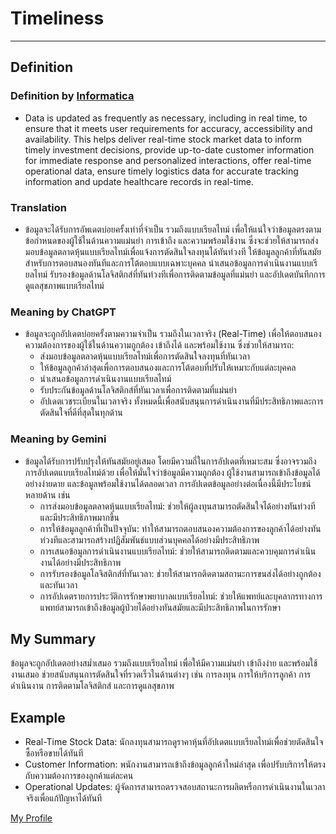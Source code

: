# Timeliness
______________________________________________
## Definition
### Definition by [Informatica](https://www.informatica.com/resources/articles/what-is-data-quality.html)
- Data is updated as frequently as necessary, including in real time, to ensure that it meets user requirements for accuracy, accessibility and availability. This helps deliver real-time stock market data to inform timely investment decisions, provide up-to-date customer information for immediate response and personalized interactions, offer real-time operational data, ensure timely logistics data for accurate tracking information and update healthcare records in real-time.

### Translation
- ข้อมูลจะได้รับการอัพเดตบ่อยครั้งเท่าที่จำเป็น รวมถึงแบบเรียลไทม์ เพื่อให้แน่ใจว่าข้อมูลตรงตามข้อกำหนดของผู้ใช้ในด้านความแม่นยำ การเข้าถึง และความพร้อมใช้งาน ซึ่งจะช่วยให้สามารถส่งมอบข้อมูลตลาดหุ้นแบบเรียลไทม์เพื่อแจ้งการตัดสินใจลงทุนได้ทันท่วงที ให้ข้อมูลลูกค้าที่ทันสมัยสำหรับการตอบสนองทันทีและการโต้ตอบแบบเฉพาะบุคคล นำเสนอข้อมูลการดำเนินงานแบบเรียลไทม์ รับรองข้อมูลด้านโลจิสติกส์ที่ทันท่วงทีเพื่อการติดตามข้อมูลที่แม่นยำ และอัปเดตบันทึกการดูแลสุขภาพแบบเรียลไทม์

### Meaning by ChatGPT
- ข้อมูลจะถูกอัปเดตบ่อยครั้งตามความจำเป็น รวมถึงในเวลาจริง (Real-Time) เพื่อให้ตอบสนองความต้องการของผู้ใช้ในด้านความถูกต้อง เข้าถึงได้ และพร้อมใช้งาน ซึ่งช่วยให้สามารถ:
  - ส่งมอบข้อมูลตลาดหุ้นแบบเรียลไทม์เพื่อการตัดสินใจลงทุนที่ทันเวลา
  - ให้ข้อมูลลูกค้าล่าสุดเพื่อการตอบสนองและการโต้ตอบที่ปรับให้เหมาะกับแต่ละบุคคล
  - นำเสนอข้อมูลการดำเนินงานแบบเรียลไทม์
  - รับประกันข้อมูลด้านโลจิสติกส์ที่ทันเวลาเพื่อการติดตามที่แม่นยำ
  - อัปเดตเวชระเบียนในเวลาจริง
ทั้งหมดนี้เพื่อสนับสนุนการดำเนินงานที่มีประสิทธิภาพและการตัดสินใจที่ดีที่สุดในทุกด้าน

### Meaning by Gemini
- ข้อมูลได้รับการปรับปรุงให้ทันสมัยอยู่เสมอ โดยมีความถี่ในการอัปเดตที่เหมาะสม ซึ่งอาจรวมถึงการอัปเดตแบบเรียลไทม์ด้วย เพื่อให้มั่นใจว่าข้อมูลมีความถูกต้อง ผู้ใช้งานสามารถเข้าถึงข้อมูลได้อย่างง่ายดาย และข้อมูลพร้อมใช้งานได้ตลอดเวลา
การอัปเดตข้อมูลอย่างต่อเนื่องนี้มีประโยชน์หลายด้าน เช่น
  - การส่งมอบข้อมูลตลาดหุ้นแบบเรียลไทม์: ช่วยให้ผู้ลงทุนสามารถตัดสินใจได้อย่างทันท่วงทีและมีประสิทธิภาพมากขึ้น
  - การให้ข้อมูลลูกค้าที่เป็นปัจจุบัน: ทำให้สามารถตอบสนองความต้องการของลูกค้าได้อย่างทันท่วงทีและสามารถสร้างปฏิสัมพันธ์แบบส่วนบุคคลได้อย่างมีประสิทธิภาพ
  - การเสนอข้อมูลการดำเนินงานแบบเรียลไทม์: ช่วยให้สามารถติดตามและควบคุมการดำเนินงานได้อย่างมีประสิทธิภาพ
  - การรับรองข้อมูลโลจิสติกส์ที่ทันเวลา: ช่วยให้สามารถติดตามสถานะการขนส่งได้อย่างถูกต้องและทันเวลา
  - การอัปเดตรายการประวัติการรักษาพยาบาลแบบเรียลไทม์: ช่วยให้แพทย์และบุคลากรทางการแพทย์สามารถเข้าถึงข้อมูลผู้ป่วยได้อย่างทันสมัยและมีประสิทธิภาพในการรักษา

## My Summary
  ข้อมูลจะถูกอัปเดตอย่างสม่ำเสมอ รวมถึงแบบเรียลไทม์ เพื่อให้มีความแม่นยำ เข้าถึงง่าย และพร้อมใช้งานเสมอ ช่วยสนับสนุนการตัดสินใจที่รวดเร็วในด้านต่างๆ เช่น การลงทุน การให้บริการลูกค้า การดำเนินงาน การติดตามโลจิสติกส์ และการดูแลสุขภาพ
## Example
- Real-Time Stock Data: นักลงทุนสามารถดูราคาหุ้นที่อัปเดตแบบเรียลไทม์เพื่อช่วยตัดสินใจซื้อหรือขายได้ทันที
- Customer Information: พนักงานสามารถเข้าถึงข้อมูลลูกค้าใหม่ล่าสุด เพื่อปรับบริการให้ตรงกับความต้องการของลูกค้าแต่ละคน
- Operational Updates: ผู้จัดการสามารถตรวจสอบสถานะการผลิตหรือการดำเนินงานในเวลาจริงเพื่อแก้ปัญหาได้ทันที

[My Profile](https://6530200517.github.io)

